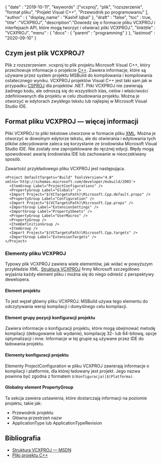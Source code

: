 {
  "date" : "2019-10-11",
  "keywords" :["vcxproj", "plik", "rozszerzenie", "format pliku", "Projekt Visual C++", "Przewodnik po programowaniu" ],
  "author" : {
    "display_name" : "Kashif Iqbal"
},
  "draft" : "false",
  "toc" : true,
  "title" :"VCXPROJ",
  "description":"Dowiedz się o formacie pliku VCXPROJ i interfejsach API, które mogą tworzyć i otwierać pliki VCXPROJ.",
  "linktitle" : "VCXPROJ",
  "menu" : {
    "docs" : {
      "parent" : "programming"
}
},
  "lastmod" : "2020-09-10"
}

## Czym jest plik VCXPROJ?

Plik z rozszerzeniem .vcxproj to plik projektu Microsoft Visual C++, który przechowuje informacje o projekcie [C++](/pl/programming/cpp/). Zawiera informacje, które są używane przez system projektu MSBuild do kompilowania i kompilowania ostatecznego wyniku. VCXPROJ projektów Visual C++ jest taki sam jak w przypadku [CSPROJ](/pl/programming/csproj/) dla projektów .NET. Pliki VCXPROJ nie zawierają żadnego kodu, ale odnoszą się do wszystkich klas, celów i właściwości zdefiniowanych dla projektu w celu zbudowania projektu. Można je otworzyć w edytorach zwykłego tekstu lub najlepiej w Microsoft Visual Studio IDE.


## Format pliku VCXPROJ — więcej informacji

Pliki VCXPROJ to pliki tekstowe utworzone w formacie pliku [XML](/pl/web/xml/). Można je otworzyć w dowolnym edytorze tekstu, ale do otwierania i edytowania tych plików zdecydowanie zaleca się korzystanie ze środowiska Microsoft Visual Studio IDE. Nie zostały one zaprojektowane do ręcznej edycji. Błędy mogą spowodować awarię środowiska IDE lub zachowanie w nieoczekiwany sposób.

Zawartość przykładowego pliku VCXPROJ jest następująca.

```
<Project DefaultTargets="Build" ToolsVersion="4.0" xmlns='http://schemas.microsoft.com/developer/msbuild/2003'>
  <ItemGroup Label="ProjectConfigurations" />
  <PropertyGroup Label="Globals" />
  <Import Project="$(VCTargetsPath)\Microsoft.Cpp.default.props" />
  <PropertyGroup Label="Configuration" />
  <Import Project="$(VCTargetsPath)\Microsoft.Cpp.props" />
  <ImportGroup Label="ExtensionSettings" />
  <ImportGroup Label="PropertySheets" />
  <PropertyGroup Label="UserMacros" />
  <PropertyGroup />
  <ItemDefinitionGroup />
  <ItemGroup />
  <Import Project="$(VCTargetsPath)\Microsoft.Cpp.targets" />
  <ImportGroup Label="ExtensionTargets" />
</Project>
```
### Elementy pliku VCXPROJ

Typowy plik VCXPROJ zawiera wiele elementów, jak widać w powyższym przykładzie XML. [Struktura VCXPROJ](https://learn.microsoft.com/en-us/cpp/build/reference/vcxproj-file-structure?view=msvc-160) firmy Microsoft szczegółowo wyjaśnia każdy element pliku i można się do niego odnieść z perspektywy dewelopera.

#### Element projektu

To jest węzeł główny pliku VCXPROJ. MSBuild używa tego elementu do odczytywania wersji kompilacji i domyślnego celu kompilacji.

#### Element grupy pozycji konfiguracji projektu

Zawiera informacje o konfiguracji projektu, które mogą obejmować metodę kompilacji (debugowanie lub wydanie), kompilację 32- lub 64-bitową, opcje optymalizacji i inne. Informacje w tej grupie są używane przez IDE do ładowania projektu.

#### Elementy konfiguracji projektu

Elementy ProjectConfiguration w pliku VCXPROJ zawierają informacje o kompilacji i platformie, dla której ładowany jest projekt. Jego nazwa powinna być zgodna z formatem `$(Konfiguracja)|$(Platforma)`.

#### Globalny element PropertyGroup

Ta sekcja zawiera ustawienia, które dostarczają informacji na poziomie projektu, takie jak:

* Przewodnik projektu
* Główna przestrzeń nazw
* ApplicationType lub ApplicationTypeRevision


## Bibliografia

* [Struktura VCXPROJ — MSDN](https://learn.microsoft.com/en-us/cpp/build/reference/vcxproj-file-structure?view=msvc-160)
* [Pliki projektu C++](https://learn.microsoft.com/en-us/cpp/build/reference/project-files?view=msvc-160)

